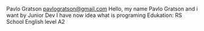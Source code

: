 Pavlo Gratson
pavlogratson@gmail.com
Hello, my name Pavlo Gratson and i want by Junior Dev
I have now idea what is programing
Edukation: RS School
English level A2